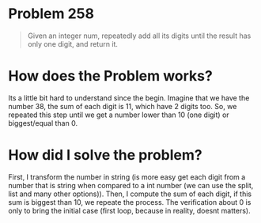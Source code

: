 # Problem 258

> Given an integer num, repeatedly add all its digits until the result has only one digit, and return it.

# How does the Problem works?

Its a little bit hard to understand since the begin. Imagine that we have the number 38, the sum of each digit is 11, which have 2 digits too. So, we repeated this step until we get a number lower than 10 (one digit) or biggest/equal than 0.

# How did I solve the problem?

First, I transform the number in string (is more easy get each digit from a number that is string when compared to a int number (we can use the split, list and many other options)). Then, I compute the sum of each digit, if this sum is biggest than 10, we repeate the process. The verification about 0 is only to bring the initial case (first loop, because in reality, doesnt matters).
